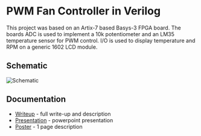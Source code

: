 # PWM Fan Controller in Verilog
This project was based on an Artix-7 based Basys-3 FPGA board. The boards ADC is used to implement a 10k potentiometer and an LM35 temperature sensor for PWM control. I/O is used to display temperature and RPM on a generic 1602 LCD module.


## Schematic

![Schematic](https://ibb.co/dRPa2G)

## Documentation

* [Writeup](https://liveuwstout-my.sharepoint.com/personal/gallagherl0491_my_uwstout_edu/_layouts/15/guestaccess.aspx?docid=02dfce8a9a0eb46c7b6d86ea6ca9c2733&authkey=AaS3Wcf3ArHlNUSnAKqWF5o) - full write-up and description
* [Presentation](https://liveuwstout-my.sharepoint.com/personal/gallagherl0491_my_uwstout_edu/_layouts/15/guestaccess.aspx?docid=09d455494e7cd4210bbf5a67f6fad53a2&authkey=Ac_CsHnvDmTqRKZBsxyLTZA) - powerpoint presentation
* [Poster](https://liveuwstout-my.sharepoint.com/personal/gallagherl0491_my_uwstout_edu/_layouts/15/guestaccess.aspx?docid=0b8e38d022a114fe88bde6912b6fbf101&authkey=AeUBPDMxqCjRp6wy21-b7Ek) - 1 page description
